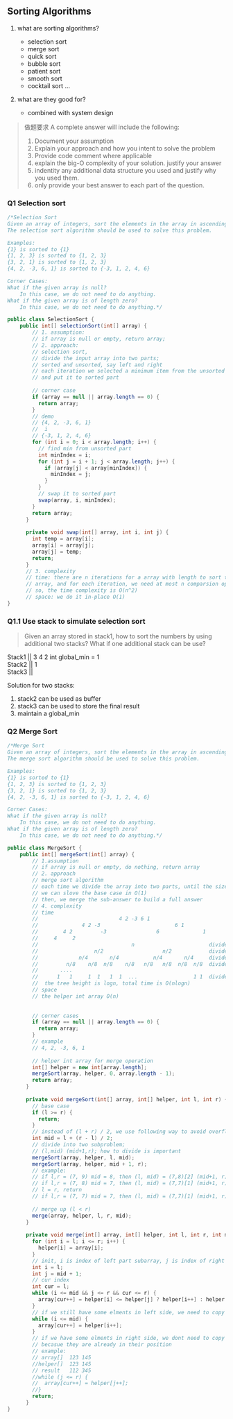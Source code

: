 ## Sorting Algorithms

1. what are sorting algorithms?
    * selection sort
    * merge sort
    * quick sort
    * bubble sort
    * patient sort
    * smooth sort
    * cocktail sort
    ...

2. what are they good for?
    * combined with system design

> 做题要求
> A complete answer will include the following:
> 1. Document your assumption
> 2. Explain your approach and how you intent to solve the problem
> 3. Provide code comment where applicable
> 4. explain the big-O complexity of your solution. justify your answer
> 5. indentity any additional data structure you used and justify why you used them.
> 6. only provide your best answer to each part of the question.

### Q1 Selection sort

```java
/*Selection Sort
Given an array of integers, sort the elements in the array in ascending order. 
The selection sort algorithm should be used to solve this problem.

Examples:
{1} is sorted to {1}
{1, 2, 3} is sorted to {1, 2, 3}
{3, 2, 1} is sorted to {1, 2, 3}
{4, 2, -3, 6, 1} is sorted to {-3, 1, 2, 4, 6}

Corner Cases:
What if the given array is null? 
	In this case, we do not need to do anything.
What if the given array is of length zero? 
	In this case, we do not need to do anything.*/

public class SelectionSort {
	public int[] selectionSort(int[] array) {
	    // 1. assumption: 
	    // if array is null or empty, return array;
	    // 2. approach:
	    // selection sort, 
	    // divide the input array into two parts;
	    // sorted and unsorted, say left and right
	    // each iteration we selected a minimum item from the unsorted part
	    // and put it to sorted part
	    
	    // corner case
	    if (array == null || array.length == 0) {
	      return array;
	    }
	    // demo 
	    // {4, 2, -3, 6, 1} 
	    //  i
	    // {-3, 1, 2, 4, 6}
	    for (int i = 0; i < array.length; i++) {
	      // find min from unsorted part
	      int minIndex = i;
	      for (int j = i + 1; j < array.length; j++) {
	        if (array[j] < array[minIndex]) {
	          minIndex = j;
	        }
	      }
	      // swap it to sorted part
	      swap(array, i, minIndex);
	    }
	    return array;
	  }
	  
	  private void swap(int[] array, int i, int j) {
	    int temp = array[i];
	    array[i] = array[j];
	    array[j] = temp;
	    return;
	  }
	  // 3. complexity
	  // time: there are n iterations for a array with length to sort the whole 
	  // array, and for each iteration, we need at most n comparsion operations;
	  // so, the time complexity is O(n^2)
	  // space: we do it in-place O(1)
}
```

### Q1.1 Use stack to simulate selection sort
> Given an array stored in stack1, how to sort the numbers by using additional two stacks? What if one additional 
stack can be use?

Stack1 || 3 4 2     int global_min = 1  
Stack2 || 1  
Stack3 ||  

Solution for two stacks:
1. stack2 can be used as buffer
2. stack3 can be used to store the final result
3. maintain a global_min
    
### Q2 Merge Sort

```java
/*Merge Sort
Given an array of integers, sort the elements in the array in ascending order. 
The merge sort algorithm should be used to solve this problem.

Examples:
{1} is sorted to {1}
{1, 2, 3} is sorted to {1, 2, 3}
{3, 2, 1} is sorted to {1, 2, 3}
{4, 2, -3, 6, 1} is sorted to {-3, 1, 2, 4, 6}

Corner Cases:
What if the given array is null? 
	In this case, we do not need to do anything.
What if the given array is of length zero? 
	In this case, we do not need to do anything.*/

public class MergeSort {
	public int[] mergeSort(int[] array) {
	    // 1.assumption
	    // if array is null or empty, do nothing, return array
	    // 2. approach
	    // merge sort algorithm
	    // each time we divide the array into two parts, until the size is one, say
	    // we can slove the base case in O(1)
	    // then, we merge the sub-answer to build a full answer
	    // 4. complexity
	    // time
	    //                          4 2 -3 6 1
	    //              4 2 -3                        6 1
	    //        4 2         -3                6              1
	    //     4     2        
	    //                              n                        divide O(1) merge O(n)
	    //                  n/2                   n/2            divide O(2) merge O(n)
	    //             n/4       n/4           n/4       n/4     divide O(4) merge O(n)
	    //         n/8    n/8  n/8    n/8   n/8   n/8  n/8  n/8  divide O(8) merge O(n)    
	    //       ....
	    //      1   1     1  1   1  1  ...                  1 1  divide O(n) merge O(n)
	    //  the tree height is logn, total time is O(nlogn)
	    // space
	    // the helper int array O(n)
	    
	    
	    // corner cases
	    if (array == null || array.length == 0) {
	      return array;
	    }
	    // example
	    // 4, 2, -3, 6, 1
	    
	    // helper int array for merge operation
	    int[] helper = new int[array.length];
	    mergeSort(array, helper, 0, array.length - 1);
	    return array;
	  }
	  
	  private void mergeSort(int[] array, int[] helper, int l, int r) {
	    // base case
	    if (l >= r) {
	      return;
	    }
	    // instead of (l + r) / 2, we use following way to avoid overflow
	    int mid = l + (r - l) / 2;
	    // divide into two subproblem;
	    // (l,mid) (mid+1,r); how to divide is important
	    mergeSort(array, helper, l, mid);
	    mergeSort(array, helper, mid + 1, r);
	    // example: 
	    // if l,r = (7, 9) mid = 8, then (l, mid) = (7,8)[2] (mid+1, r) = (9,9)[1]
	    // if l,r = (7, 8) mid = 7, then (l, mid) = (7,7)[1] (mid+1, r) = (8,8)[1]
	    // l = r, return
	    // if l,r = (7, 7) mid = 7, then (l, mid) = (7,7)[1] (mid+1, r) = (8,7)[0]
	    
	    // merge up (l < r)
	    merge(array, helper, l, r, mid);
	  }
	  
	  private void merge(int[] array, int[] helper, int l, int r, int mid) {
	    for (int i = l; i <= r; i++) {
	      helper[i] = array[i];
	    }
	    // init, i is index of left part subarray, j is index of right part subarray
	    int i = l;
	    int j = mid + 1;
	    // cur index
	    int cur = l;
	    while (i <= mid && j <= r && cur <= r) {
	      array[cur++] = helper[i] <= helper[j] ? helper[i++] : helper[j++];
	    }
	    // if we still have some elments in left side, we need to copy them
	    while (i <= mid) {
	      array[cur++] = helper[i++];
	    }
	    // if we have some elments in right side, we dont need to copy them
	    // becasue they are already in their position
	    // example: 
	    // array[]  123 145 
	    //helper[]  123 145
	    // result   112 345
	    //while (j <= r) {
	    //  array[cur++] = helper[j++];
	    //}
	    return;
	  }
}
```